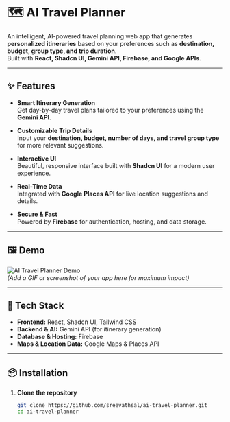 # 🗺️ AI Travel Planner

An intelligent, AI-powered travel planning web app that generates **personalized itineraries** based on your preferences such as **destination, budget, group type, and trip duration**.  
Built with **React, Shadcn UI, Gemini API, Firebase, and Google APIs**.

---

## ✨ Features

- **Smart Itinerary Generation**  
  Get day-by-day travel plans tailored to your preferences using the **Gemini API**.

- **Customizable Trip Details**  
  Input your **destination, budget, number of days, and travel group type** for more relevant suggestions.

- **Interactive UI**  
  Beautiful, responsive interface built with **Shadcn UI** for a modern user experience.

- **Real-Time Data**  
  Integrated with **Google Places API** for live location suggestions and details.

- **Secure & Fast**  
  Powered by **Firebase** for authentication, hosting, and data storage.

---

## 🖼️ Demo

![AI Travel Planner Demo](demo.gif)  
*(Add a GIF or screenshot of your app here for maximum impact)*

---

## 🚀 Tech Stack

- **Frontend:** React, Shadcn UI, Tailwind CSS
- **Backend & AI:** Gemini API (for itinerary generation)
- **Database & Hosting:** Firebase
- **Maps & Location Data:** Google Maps & Places API

---

## 📦 Installation

1. **Clone the repository**
   ```bash
   git clone https://github.com/sreevathsal/ai-travel-planner.git
   cd ai-travel-planner

